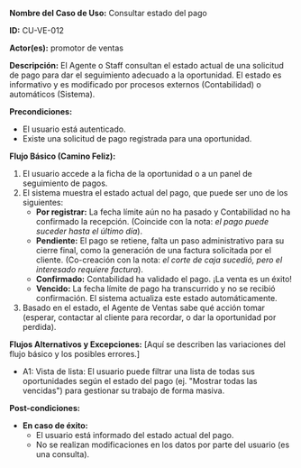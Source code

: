 **Nombre del Caso de Uso:** Consultar estado del pago

**ID:** CU-VE-012

**Actor(es):** promotor de ventas

**Descripción:** El Agente o Staff consultan el estado actual de una solicitud de pago para dar el seguimiento adecuado a la oportunidad. El estado es informativo y es modificado por procesos externos (Contabilidad) o automáticos (Sistema).

**Precondiciones:**

* El usuario está autenticado.
* Existe una solicitud de pago registrada para una oportunidad.

**Flujo Básico (Camino Feliz):**

1. El usuario accede a la ficha de la oportunidad o a un panel de seguimiento de pagos.
2. El sistema muestra el estado actual del pago, que puede ser uno de los siguientes:
   * **Por registrar:** La fecha límite aún no ha pasado y Contabilidad no ha confirmado la recepción. (Coincide con la nota: *el pago puede suceder hasta el último día*).
   * **Pendiente:** El pago se retiene, falta un paso administrativo para su cierre final, como la generación de una factura solicitada por el cliente. (Co-creación con la nota: *el corte de caja sucedió, pero el interesado requiere factura*).
   * **Confirmado:** Contabilidad ha validado el pago. ¡La venta es un éxito!
   * **Vencido:** La fecha límite de pago ha transcurrido y no se recibió confirmación. El sistema actualiza este estado automáticamente.
3. Basado en el estado, el Agente de Ventas sabe qué acción tomar (esperar, contactar al cliente para recordar, o dar la oportunidad por perdida).

**Flujos Alternativos y Excepciones:** [Aquí se describen las variaciones del flujo básico y los posibles errores.]

* A1: Vista de lista: El usuario puede filtrar una lista de todas sus oportunidades según el estado del pago (ej. "Mostrar todas las vencidas") para gestionar su trabajo de forma masiva.

**Post-condiciones:**

* **En caso de éxito:**
  + El usuario está informado del estado actual del pago.
  + No se realizan modificaciones en los datos por parte del usuario (es una consulta).